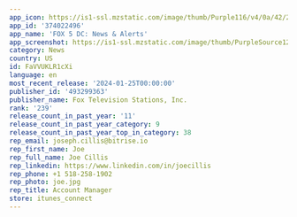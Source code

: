 ```yaml
---
app_icon: https://is1-ssl.mzstatic.com/image/thumb/Purple116/v4/0a/42/26/0a422696-e1e1-3122-6e04-8762f934f586/FTS-AppIcon-1x_U007emarketing-0-7-0-sRGB-0-85-220.jpeg/1024x1024bb.png
app_id: '374022496'
app_name: 'FOX 5 DC: News & Alerts'
app_screenshot: https://is1-ssl.mzstatic.com/image/thumb/PurpleSource126/v4/b0/49/f4/b049f4fc-1a14-7b33-0072-c6139630ee34/b5a2c9e6-38ee-443b-aa36-cdefe5afa849_WTTG_FOX5_iOS_1242x2688_BNF_SCREEN_1_rev_11-23.jpg/1242x2688bb.png
category: News
country: US
id: FaVVUKLR1cXi
language: en
most_recent_release: '2024-01-25T00:00:00'
publisher_id: '493299363'
publisher_name: Fox Television Stations, Inc.
rank: '239'
release_count_in_past_year: '11'
release_count_in_past_year_category: 9
release_count_in_past_year_top_in_category: 38
rep_email: joseph.cillis@bitrise.io
rep_first_name: Joe
rep_full_name: Joe Cillis
rep_linkedin: https://www.linkedin.com/in/joecillis
rep_phone: +1 518-258-1902
rep_photo: joe.jpg
rep_title: Account Manager
store: itunes_connect
---
```

